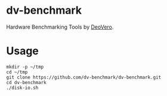 # dv-benchmark
Hardware Benchmarking Tools by [DeoVero](https://deovero.com).

# Usage
```shell
mkdir -p ~/tmp
cd ~/tmp
git clone https://github.com/dv-benchmark/dv-benchmark.git
cd dv-benchmark
./disk-io.sh
```
